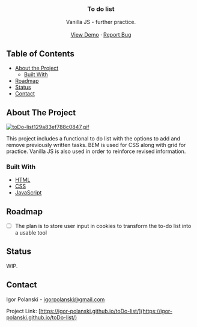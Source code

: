  <h3 align="center">To do list</h3>

  <p align="center">
    Vanilla JS - further practice.
    <br />
    <br />
    <a href="hhttps://igor-polanski.github.io/toDo-list/" target="_blank" rel="noopener noreferrer">View Demo</a>
    ·
    <a href="https://igor-polanski.github.io/toDo-list/issues" target="_blank" rel="noopener noreferrer">Report Bug</a>
  </p>
</p>



## Table of Contents

* [About the Project](#about-the-project)
  * [Built With](#built-with)
* [Roadmap](#roadmap)
* [Status](#status)
* [Contact](#contact)



## About The Project

[![toDo-list129a83ef788c0847.gif](https://s7.gifyu.com/images/toDo-list129a83ef788c0847.gif)](https://gifyu.com/image/QdvC)

This project includes a functional to do list with the options to add and remove previously written tasks. BEM is used for CSS along with grid for practice. Vanilla JS is also used in order to reinforce revised information.


### Built With

* [HTML](https://igor-polanski.github.io/toDo-list/blob/master/index.html)
* [CSS](https://igor-polanski.github.io/toDo-list/tree/master/css)
* [JavaScript](https://igor-polanski.github.io/toDo-list/blob/master/js/script.js)


## Roadmap

- [ ] The plan is to store user input in cookies to transform the to-do list into a usable tool

## Status

WIP.

## Contact

Igor Polanski - igorpolanski@gmail.com

Project Link: [https://igor-polanski.github.io/toDo-list/](https://igor-polanski.github.io/toDo-list/)

